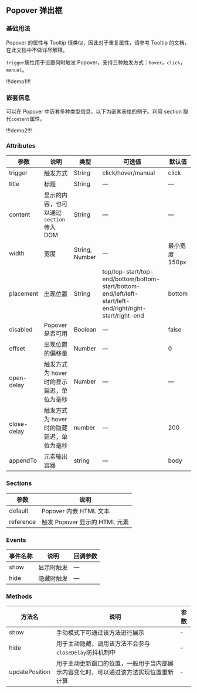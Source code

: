 ## Popover 弹出框

### 基础用法

Popover 的属性与 Tooltip 很类似，因此对于重复属性，请参考 Tooltip 的文档，在此文档中不做详尽解释。

`trigger`属性用于设置何时触发 Popover，支持三种触发方式：`hover`，`click`， `manual`。

!!!demo1!!!

### 嵌套信息

可以在 Popover 中嵌套多种类型信息，以下为嵌套表格的例子。利用 section 取代`content`属性。

!!!demo2!!!

### Attributes

| 参数        | 说明                                      | 类型           | 可选值                                                                                                    | 默认值         |
| ----------- | ----------------------------------------- | -------------- | --------------------------------------------------------------------------------------------------------- | -------------- |
| trigger     | 触发方式                                  | String         | click/hover/manual                                                                                        | click          |
| title       | 标题                                      | String         | —                                                                                                         | —              |
| content     | 显示的内容，也可以通过 `section` 传入 DOM | String         | —                                                                                                         | —              |
| width       | 宽度                                      | String, Number | —                                                                                                         | 最小宽度 150px |
| placement   | 出现位置                                  | String         | top/top-start/top-end/bottom/bottom-start/bottom-end/left/left-start/left-end/right/right-start/right-end | bottom         |
| disabled    | Popover 是否可用                          | Boolean        | —                                                                                                         | false          |
| offset      | 出现位置的偏移量                          | Number         | —                                                                                                         | 0              |
| open-delay  | 触发方式为 hover 时的显示延迟，单位为毫秒 | Number         | —                                                                                                         | —              |
| close-delay | 触发方式为 hover 时的隐藏延迟，单位为毫秒 | number         | —                                                                                                         | 200            |
| appendTo    | 元素输出容器                              | string         | —                                                                                                         | body           |

### Sections

| 参数      | 说明                          |
| --------- | ----------------------------- |
| default   | Popover 内嵌 HTML 文本        |
| reference | 触发 Popover 显示的 HTML 元素 |

### Events

| 事件名称 | 说明       | 回调参数 |
| -------- | ---------- | -------- |
| show     | 显示时触发 | —        |
| hide     | 隐藏时触发 | —        |

### Methods

| 方法名         | 说明                                                                                 | 参数 |
| -------------- | ------------------------------------------------------------------------------------ | ---- |
| show           | 手动模式下可通过该方法进行展示                                                       | -    |
| hide           | 用于主动隐藏，调用该方法不会参与`closeDelay`防抖机制中                               | -    |
| updatePosition | 用于主动更新窗口的位置，一般用于当内部展示内容变化时，可以通过该方法实现位置重新计算 | -    |
